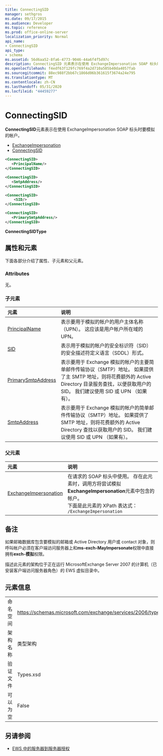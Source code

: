 ```yaml
---
title: ConnectingSID
manager: sethgros
ms.date: 09/17/2015
ms.audience: Developer
ms.topic: reference
ms.prod: office-online-server
localization_priority: Normal
api_name:
- ConnectingSID
api_type:
- schema
ms.assetid: 56d6aa52-8fa6-4773-9046-44a6f4f5d97c
description: ConnectingSID 元素表示在使用 ExchangeImpersonation SOAP 标头时要模拟的帐户。
ms.openlocfilehash: f4edf63f129fc769f4a2d710a505b40da4057fab
ms.sourcegitcommit: 88ec988f2bb67c1866d06b361615f3674a24e795
ms.translationtype: MT
ms.contentlocale: zh-CN
ms.lasthandoff: 05/31/2020
ms.locfileid: "44459277"
---
```

# <a name="connectingsid"></a>ConnectingSID

**ConnectingSID**元素表示在使用 ExchangeImpersonation SOAP 标头时要模拟的帐户。 
  
- [ExchangeImpersonation](exchangeimpersonation.md) 
- [ConnectingSID](connectingsid.md)
  
```xml
<ConnectingSID>
   <PrincipalName/>
</ConnectingSID>
```

```xml
<ConnectingSID>
   <SmtpAddress/>
</ConnectingSID>
```

```xml
<ConnectingSID>
    <SID/> 
</ConnectingSID>
```

```xml
<ConnectingSID>
   <PrimarySmtpAddress/>
</ConnectingSID>
```

**ConnectingSIDType**

## <a name="attributes-and-elements"></a>属性和元素

下面各部分介绍了属性、子元素和父元素。
  
### <a name="attributes"></a>Attributes

无。
  
### <a name="child-elements"></a>子元素

|**元素**|**说明**|
|:-----|:-----|
|[PrincipalName](principalname.md) <br/> |表示要用于模拟的帐户的用户主体名称（UPN）。 这应该是用户帐户所在域的 UPN。  <br/> |
|[SID](sid.md) <br/> |表示用于模拟的帐户的安全标识符（SID）的安全描述符定义语言（SDDL）形式。  <br/> |
|[PrimarySmtpAddress](primarysmtpaddress.md) <br/> |表示要用于 Exchange 模拟的帐户的主要简单邮件传输协议（SMTP）地址。 如果提供了主 SMTP 地址，则将花费额外的 Active Directory 目录服务查找，以便获取用户的 SID。 我们建议使用 SID 或 UPN （如果有）。  <br/> |
|[SmtpAddress](smtpaddress.md) <br/> |表示要用于 Exchange 模拟的帐户的简单邮件传输协议（SMTP）地址。 如果提供了 SMTP 地址，则将花费额外的 Active Directory 查找以获取用户的 SID。 我们建议使用 SID 或 UPN （如果有）。  <br/> |
   
### <a name="parent-elements"></a>父元素

|**元素**|**说明**|
|:-----|:-----|
|[ExchangeImpersonation](exchangeimpersonation.md) <br/> |在请求的 SOAP 标头中使用。 存在此元素时，调用方将尝试模拟**ExchangeImpersonation**元素中包含的帐户。  <br/> 下面是此元素的 XPath 表达式：   <br/>  `/ExchangeImpersonation` <br/> |
   
## <a name="remarks"></a>备注

如果邮箱数据库包含要模拟的邮箱或 Active Directory 用户或 contact 对象，则呼叫帐户必须在客户端访问服务器上和**ms-exch-MayImpersonate**权限中直接拥有**exch-模拟**权限。 
  
描述此元素的架构位于正在运行 MicrosoftExchange Server 2007 的计算机（已安装客户端访问服务器角色）的 EWS 虚拟目录中。
  
## <a name="element-information"></a>元素信息

|||
|:-----|:-----|
|命名空间  <br/> |https://schemas.microsoft.com/exchange/services/2006/types  <br/> |
|架构名称  <br/> |类型架构  <br/> |
|验证文件  <br/> |Types.xsd  <br/> |
|可以为空  <br/> |False  <br/> |
   
## <a name="see-also"></a>另请参阅

- [EWS 中的服务器到服务器授权](https://msdn.microsoft.com/library/f1610a20-672d-448b-8c00-5b0fbcaf31cb%28Office.15%29.aspx)

